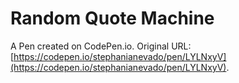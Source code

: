 # Random Quote Machine

A Pen created on CodePen.io. Original URL: [https://codepen.io/stephanianevado/pen/LYLNxyV](https://codepen.io/stephanianevado/pen/LYLNxyV).


